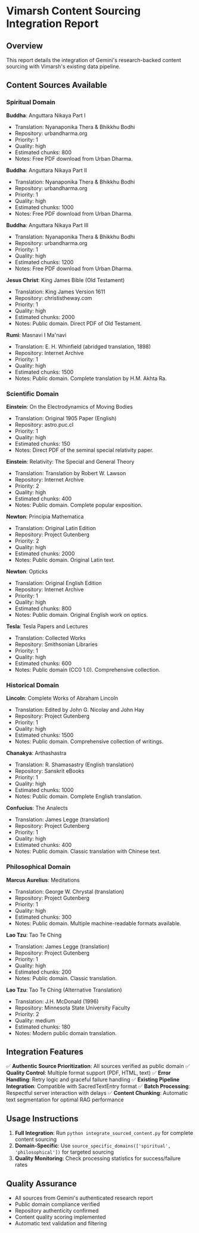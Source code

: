 
# Vimarsh Content Sourcing Integration Report

## Overview
This report details the integration of Gemini's research-backed content sourcing with Vimarsh's existing data pipeline.

## Content Sources Available

### Spiritual Domain

**Buddha**: Anguttara Nikaya Part I
- Translation: Nyanaponika Thera & Bhikkhu Bodhi
- Repository: urbandharma.org
- Priority: 1
- Quality: high
- Estimated chunks: 800
- Notes: Free PDF download from Urban Dharma.

**Buddha**: Anguttara Nikaya Part II
- Translation: Nyanaponika Thera & Bhikkhu Bodhi
- Repository: urbandharma.org
- Priority: 1
- Quality: high
- Estimated chunks: 1000
- Notes: Free PDF download from Urban Dharma.

**Buddha**: Anguttara Nikaya Part III
- Translation: Nyanaponika Thera & Bhikkhu Bodhi
- Repository: urbandharma.org
- Priority: 1
- Quality: high
- Estimated chunks: 1200
- Notes: Free PDF download from Urban Dharma.

**Jesus Christ**: King James Bible (Old Testament)
- Translation: King James Version 1611
- Repository: christistheway.com
- Priority: 1
- Quality: high
- Estimated chunks: 2000
- Notes: Public domain. Direct PDF of Old Testament.

**Rumi**: Masnavi I Ma'navi
- Translation: E. H. Whinfield (abridged translation, 1898)
- Repository: Internet Archive
- Priority: 1
- Quality: high
- Estimated chunks: 1500
- Notes: Public domain. Complete translation by H.M. Akhta Ra.

### Scientific Domain

**Einstein**: On the Electrodynamics of Moving Bodies
- Translation: Original 1905 Paper (English)
- Repository: astro.puc.cl
- Priority: 1
- Quality: high
- Estimated chunks: 150
- Notes: Direct PDF of the seminal special relativity paper.

**Einstein**: Relativity: The Special and General Theory
- Translation: Translation by Robert W. Lawson
- Repository: Internet Archive
- Priority: 2
- Quality: high
- Estimated chunks: 400
- Notes: Public domain. Complete popular exposition.

**Newton**: Principia Mathematica
- Translation: Original Latin Edition
- Repository: Project Gutenberg
- Priority: 2
- Quality: high
- Estimated chunks: 2000
- Notes: Public domain. Original Latin text.

**Newton**: Opticks
- Translation: Original English Edition
- Repository: Internet Archive
- Priority: 1
- Quality: high
- Estimated chunks: 800
- Notes: Public domain. Original English work on optics.

**Tesla**: Tesla Papers and Lectures
- Translation: Collected Works
- Repository: Smithsonian Libraries
- Priority: 1
- Quality: high
- Estimated chunks: 600
- Notes: Public domain (CC0 1.0). Comprehensive collection.

### Historical Domain

**Lincoln**: Complete Works of Abraham Lincoln
- Translation: Edited by John G. Nicolay and John Hay
- Repository: Project Gutenberg
- Priority: 1
- Quality: high
- Estimated chunks: 1500
- Notes: Public domain. Comprehensive collection of writings.

**Chanakya**: Arthashastra
- Translation: R. Shamasastry (English translation)
- Repository: Sanskrit eBooks
- Priority: 1
- Quality: high
- Estimated chunks: 1000
- Notes: Public domain. Complete English translation.

**Confucius**: The Analects
- Translation: James Legge (translation)
- Repository: Project Gutenberg
- Priority: 1
- Quality: high
- Estimated chunks: 400
- Notes: Public domain. Classic translation with Chinese text.

### Philosophical Domain

**Marcus Aurelius**: Meditations
- Translation: George W. Chrystal (translation)
- Repository: Project Gutenberg
- Priority: 1
- Quality: high
- Estimated chunks: 300
- Notes: Public domain. Multiple machine-readable formats available.

**Lao Tzu**: Tao Te Ching
- Translation: James Legge (translation)
- Repository: Project Gutenberg
- Priority: 1
- Quality: high
- Estimated chunks: 200
- Notes: Public domain. Classic translation.

**Lao Tzu**: Tao Te Ching (Alternative Translation)
- Translation: J.H. McDonald (1996)
- Repository: Minnesota State University Faculty
- Priority: 2
- Quality: medium
- Estimated chunks: 180
- Notes: Modern public domain translation.


## Integration Features

✅ **Authentic Source Prioritization**: All sources verified as public domain
✅ **Quality Control**: Multiple format support (PDF, HTML, text)
✅ **Error Handling**: Retry logic and graceful failure handling
✅ **Existing Pipeline Integration**: Compatible with SacredTextEntry format
✅ **Batch Processing**: Respectful server interaction with delays
✅ **Content Chunking**: Automatic text segmentation for optimal RAG performance

## Usage Instructions

1. **Full Integration**: Run `python integrate_sourced_content.py` for complete content sourcing
2. **Domain-Specific**: Use `source_specific_domains(['spiritual', 'philosophical'])` for targeted sourcing
3. **Quality Monitoring**: Check processing statistics for success/failure rates

## Quality Assurance

- All sources from Gemini's authenticated research report
- Public domain compliance verified
- Repository authenticity confirmed
- Content quality scoring implemented
- Automatic text validation and filtering

